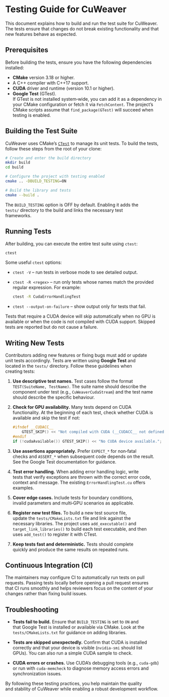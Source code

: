 # Testing Guide for CuWeaver

This document explains how to build and run the test suite for
CuWeaver. The tests ensure that changes do not break existing
functionality and that new features behave as expected.

## Prerequisites

Before building the tests, ensure you have the following dependencies
installed:

- **CMake** version 3.18 or higher.
- A C++ compiler with C++17 support.
- **CUDA** driver and runtime (version 10.1 or higher).
- **Google Test** (GTest).  
  If GTest is not installed system‑wide, you can add it as a
  dependency in your CMake configuration or fetch it via `FetchContent`. The
  project’s CMake scripts assume that `find_package(GTest)` will
  succeed when testing is enabled.

## Building the Test Suite

CuWeaver uses CMake’s [`CTest`](https://cmake.org/cmake/help/latest/module/CTest.html) to manage its
unit tests. To build the tests, follow these steps from the root of
your clone:

```bash
# Create and enter the build directory
mkdir build
cd build

# Configure the project with testing enabled
cmake .. -DBUILD_TESTING=ON

# Build the library and tests
cmake --build .
````

The `BUILD_TESTING` option is OFF by default. Enabling it adds the  
`tests/` directory to the build and links the necessary test  
frameworks.

## Running Tests

After building, you can execute the entire test suite using `ctest`:

```bash
ctest
```

Some useful `ctest` options:

- `ctest -V` – run tests in verbose mode to see detailed output.

- `ctest -R <regex>` – run only tests whose names match the provided  
  regular expression. For example:

    ```bash
    ctest -R CudaErrorHandlingTest
    ```

- `ctest --output-on-failure` – show output only for tests that fail.


Tests that require a CUDA device will skip automatically when no GPU is  
available or when the code is not compiled with CUDA support. Skipped  
tests are reported but do not cause a failure.

## Writing New Tests

Contributors adding new features or fixing bugs must add or update  
unit tests accordingly. Tests are written using **Google Test** and  
located in the `tests/` directory. Follow these guidelines when  
creating tests:

1. **Use descriptive test names.** Test cases follow the format  
   `TEST(SuiteName, TestName)`. The suite name should describe the  
   component under test (e.g., `CuWeaverCudaStream`) and the test name  
   should describe the specific behaviour.

2. **Check for GPU availability.** Many tests depend on CUDA  
   functionality. At the beginning of each test, check whether CUDA is  
   available and skip the test if not:

    ```cpp
    #ifndef __CUDACC__
        GTEST_SKIP() << "Not compiled with CUDA (__CUDACC__ not defined).";
    #endif
    if (!cudaAvailable()) GTEST_SKIP() << "No CUDA device available.";
    ```

3. **Use assertions appropriately.** Prefer `EXPECT_*` for non‑fatal  
   checks and `ASSERT_*` when subsequent code depends on the result.  
   See the Google Test documentation for guidance.

4. **Test error handling.** When adding error handling logic, write  
   tests that verify exceptions are thrown with the correct error code,  
   context and message. The existing `ErrorHandlingTest.cu` offers  
   examples.

5. **Cover edge cases.** Include tests for boundary conditions,  
   invalid parameters and multi‑GPU scenarios as applicable.

6. **Register new test files.** To build a new test source file,  
   update the `tests/CMakeLists.txt` file and link against the  
   necessary libraries. The project uses `add_executable()` and  
   `target_link_libraries()` to build each test executable, and then  
   uses `add_test()` to register it with CTest.

7. **Keep tests fast and deterministic.** Tests should complete  
   quickly and produce the same results on repeated runs.


## Continuous Integration (CI)

The maintainers may configure CI to automatically run tests on pull  
requests. Passing tests locally before opening a pull request ensures  
that CI runs smoothly and helps reviewers focus on the content of your  
changes rather than fixing build issues.

## Troubleshooting

- **Tests fail to build.** Ensure that `BUILD_TESTING` is set to `ON` and  
  that Google Test is installed or available via CMake. Look at the  
  `tests/CMakeLists.txt` for guidance on adding libraries.

- **Tests are skipped unexpectedly.** Confirm that CUDA is installed  
  correctly and that your device is visible (`nvidia-smi` should list  
  GPUs). You can also run a simple CUDA sample to check.

- **CUDA errors or crashes.** Use CUDA’s debugging tools (e.g., `cuda-gdb`)  
  or run with `cuda-memcheck` to diagnose memory access errors and  
  synchronization issues.


By following these testing practices, you help maintain the quality  
and stability of CuWeaver while enabling a robust development workflow.